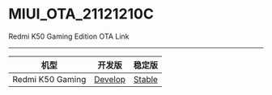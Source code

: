 # MIUI_OTA_21121210C
Redmi K50 Gaming Edition OTA Link

---- 
|机型|开发版|稳定版|
| :----: | :----: | :----: |
|Redmi K50 Gaming| [Develop](https://github.com/CDPumpkin/MIUI_OTA_21121210C/blob/main/Develop/Redmi%20K50%20Gaming.md)| [Stable](https://github.com/CDPumpkin/MIUI_OTA_21121210C/blob/main/Stable/Redmi%20K50%20Gaming.md)|
